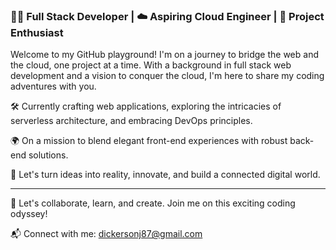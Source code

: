 ### 👨‍💻 Full Stack Developer | ☁️ Aspiring Cloud Engineer | 🚀 Project Enthusiast

Welcome to my GitHub playground! I'm on a journey to bridge the web and the cloud, one project at a time. With a background in full stack web development and a vision to conquer the cloud, I'm here to share my coding adventures with you.

🛠️ Currently crafting web applications, exploring the intricacies of serverless architecture, and embracing DevOps principles.

🌍 On a mission to blend elegant front-end experiences with robust back-end solutions.

💭 Let's turn ideas into reality, innovate, and build a connected digital world.

<hr>

🚀 Let's collaborate, learn, and create. Join me on this exciting coding odyssey!

📬 Connect with me: dickersonj87@gmail.com
